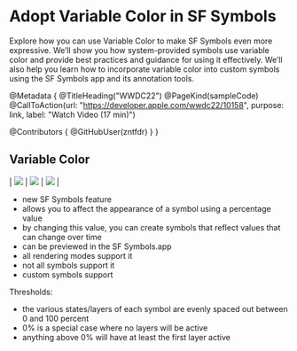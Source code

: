 # Adopt Variable Color in SF Symbols

Explore how you can use Variable Color to make SF Symbols even more expressive. We’ll show you how system-provided symbols use variable color and provide best practices and guidance for using it effectively. We’ll also help you learn how to incorporate variable color into custom symbols using the SF Symbols app and its annotation tools.

@Metadata {
   @TitleHeading("WWDC22")
   @PageKind(sampleCode)
   @CallToAction(url: "https://developer.apple.com/wwdc22/10158", purpose: link, label: "Watch Video (17 min)")

   @Contributors {
      @GitHubUser(zntfdr)
   }
}



## Variable Color

| ![][gif1] | ![][gif2] | ![][gif3] |

- new SF Symbols feature
- allows you to affect the appearance of a symbol using a percentage value
- by changing this value, you can create symbols that reflect values that can change over time
- can be previewed in the SF Symbols.app
- all rendering modes support it
- not all symbols support it
- custom symbols support

Thresholds:

- the various states/layers of each symbol are evenly spaced out between 0 and 100 percent
- 0% is a special case where no layers will be active
- anything above 0% will have at least the first layer active

[gif1]: WWDC22-10158-speaker
[gif2]: WWDC22-10158-mic
[gif3]: WWDC22-10158-text